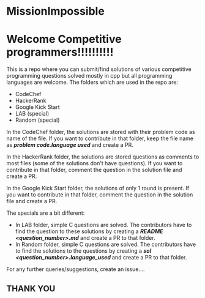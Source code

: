 # MissionImpossible
 
<h1>Welcome Competitive programmers!!!!!!!!!!</h1>
 
This is a repo where you can submit/find solutions of various competitive programming questions solved mostly in cpp but all programming languages are welcome. The folders which are used in the repo are:
 - CodeChef
 - HackerRank
 - Google Kick Start
 - LAB (special)
 - Random (special)

In the CodeChef folder, the solutions are stored with their problem code as name of the file. If you want to contribute in that folder, keep the file name as
<b><i>problem code.language used</b></i> and create a PR.

In the HackerRank folder, the solutions are stored questions as comments to most files (some of the solutions don't have questions). If you want to contribute in that folder, comment the question in the solution file and create a PR.

In the Google Kick Start folder, the solutions of only 1 round is present. If you want to contribute in that folder, comment the question in the solution file and create a PR.

The specials are a bit different:
- In LAB folder, simple C questions are solved. The contributors have to find the question to these solutions by creating a <b><i>README <question_number>.md</b></i> and create a PR to that folder.
- In Random folder, simple C questions are solved. The contributors have to find the solutions to the questions by creating a <b><i>sol <question_number>.language_used </b></i> and create a PR to that folder.
  
For any further queries/suggestions, create an issue....
  
## THANK YOU
